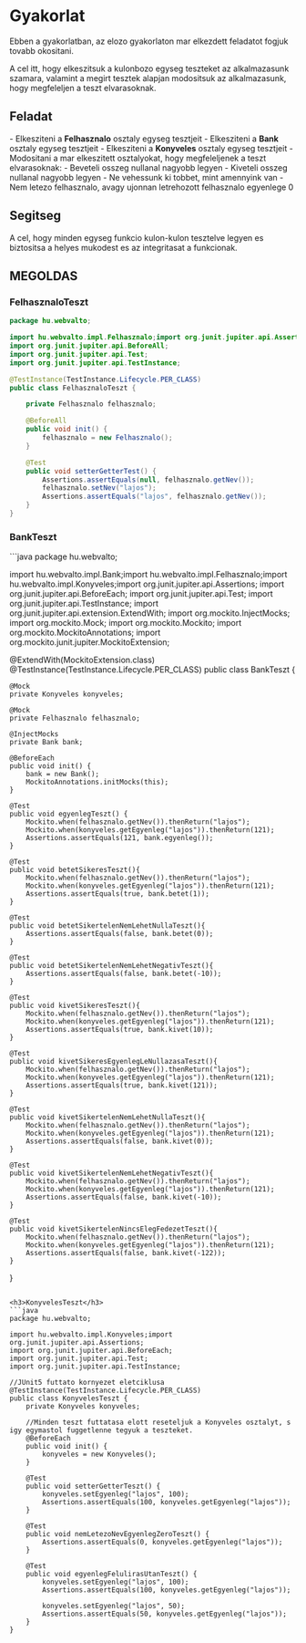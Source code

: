 <h1>Gyakorlat</h1>
Ebben a gyakorlatban, az elozo gyakorlaton mar elkezdett feladatot fogjuk tovabb okositani.

A cel itt, hogy elkeszitsuk a kulonbozo egyseg teszteket az alkalmazasunk szamara, valamint a megirt tesztek alapjan
modositsuk az alkalmazasunk, hogy megfeleljen a teszt elvarasoknak.

<h2>Feladat</h2>
- Elkesziteni a <b>Felhasznalo</b> osztaly egyseg tesztjeit
- Elkesziteni a <b>Bank</b> osztaly egyseg tesztjeit
- Elkesziteni a <b>Konyveles</b> osztaly egyseg tesztjeit
- Modositani a mar elkeszitett osztalyokat, hogy megfeleljenek a teszt elvarasoknak:
    - Beveteli osszeg nullanal nagyobb legyen
    - Kiveteli osszeg nullanal nagyobb legyen
    - Ne vehessunk ki tobbet, mint amennyink van
    - Nem letezo felhasznalo, avagy ujonnan letrehozott felhasznalo egyenlege 0 




<h2>Segitseg</h2>


A cel, hogy minden egyseg funkcio kulon-kulon tesztelve legyen es biztositsa a helyes mukodest es az integritasat a 
funkcionak.

<h2>MEGOLDAS</h2>

<h3>FelhasznaloTeszt</h3>

```java
package hu.webvalto;

import hu.webvalto.impl.Felhasznalo;import org.junit.jupiter.api.Assertions;
import org.junit.jupiter.api.BeforeAll;
import org.junit.jupiter.api.Test;
import org.junit.jupiter.api.TestInstance;

@TestInstance(TestInstance.Lifecycle.PER_CLASS)
public class FelhasznaloTeszt {

    private Felhasznalo felhasznalo;

    @BeforeAll
    public void init() {
        felhasznalo = new Felhasznalo();
    }

    @Test
    public void setterGetterTest() {
        Assertions.assertEquals(null, felhasznalo.getNev());
        felhasznalo.setNev("lajos");
        Assertions.assertEquals("lajos", felhasznalo.getNev());
    }
}
```

<h3>BankTeszt</h3>
```java
package hu.webvalto;


import hu.webvalto.impl.Bank;import hu.webvalto.impl.Felhasznalo;import hu.webvalto.impl.Konyveles;import org.junit.jupiter.api.Assertions;
import org.junit.jupiter.api.BeforeEach;
import org.junit.jupiter.api.Test;
import org.junit.jupiter.api.TestInstance;
import org.junit.jupiter.api.extension.ExtendWith;
import org.mockito.InjectMocks;
import org.mockito.Mock;
import org.mockito.Mockito;
import org.mockito.MockitoAnnotations;
import org.mockito.junit.jupiter.MockitoExtension;

@ExtendWith(MockitoExtension.class)
@TestInstance(TestInstance.Lifecycle.PER_CLASS)
public class BankTeszt {

    @Mock
    private Konyveles konyveles;

    @Mock
    private Felhasznalo felhasznalo;

    @InjectMocks
    private Bank bank;

    @BeforeEach
    public void init() {
        bank = new Bank();
        MockitoAnnotations.initMocks(this);
    }

    @Test
    public void egyenlegTeszt() {
        Mockito.when(felhasznalo.getNev()).thenReturn("lajos");
        Mockito.when(konyveles.getEgyenleg("lajos")).thenReturn(121);
        Assertions.assertEquals(121, bank.egyenleg());
    }

    @Test
    public void betetSikeresTeszt(){
        Mockito.when(felhasznalo.getNev()).thenReturn("lajos");
        Mockito.when(konyveles.getEgyenleg("lajos")).thenReturn(121);
        Assertions.assertEquals(true, bank.betet(1));
    }

    @Test
    public void betetSikertelenNemLehetNullaTeszt(){
        Assertions.assertEquals(false, bank.betet(0));
    }

    @Test
    public void betetSikertelenNemLehetNegativTeszt(){
        Assertions.assertEquals(false, bank.betet(-10));
    }

    @Test
    public void kivetSikeresTeszt(){
        Mockito.when(felhasznalo.getNev()).thenReturn("lajos");
        Mockito.when(konyveles.getEgyenleg("lajos")).thenReturn(121);
        Assertions.assertEquals(true, bank.kivet(10));
    }

    @Test
    public void kivetSikeresEgyenlegLeNullazasaTeszt(){
        Mockito.when(felhasznalo.getNev()).thenReturn("lajos");
        Mockito.when(konyveles.getEgyenleg("lajos")).thenReturn(121);
        Assertions.assertEquals(true, bank.kivet(121));
    }

    @Test
    public void kivetSikertelenNemLehetNullaTeszt(){
        Mockito.when(felhasznalo.getNev()).thenReturn("lajos");
        Mockito.when(konyveles.getEgyenleg("lajos")).thenReturn(121);
        Assertions.assertEquals(false, bank.kivet(0));
    }

    @Test
    public void kivetSikertelenNemLehetNegativTeszt(){
        Mockito.when(felhasznalo.getNev()).thenReturn("lajos");
        Mockito.when(konyveles.getEgyenleg("lajos")).thenReturn(121);
        Assertions.assertEquals(false, bank.kivet(-10));
    }

    @Test
    public void kivetSikertelenNincsElegFedezetTeszt(){
        Mockito.when(felhasznalo.getNev()).thenReturn("lajos");
        Mockito.when(konyveles.getEgyenleg("lajos")).thenReturn(121);
        Assertions.assertEquals(false, bank.kivet(-122));
    }
}

```

<h3>KonyvelesTeszt</h3>
```java
package hu.webvalto;

import hu.webvalto.impl.Konyveles;import org.junit.jupiter.api.Assertions;
import org.junit.jupiter.api.BeforeEach;
import org.junit.jupiter.api.Test;
import org.junit.jupiter.api.TestInstance;

//JUnit5 futtato kornyezet eletciklusa
@TestInstance(TestInstance.Lifecycle.PER_CLASS)
public class KonyvelesTeszt {
    private Konyveles konyveles;

    //Minden teszt futtatasa elott reseteljuk a Konyveles osztalyt, s igy egymastol fuggetlenne tegyuk a teszteket.
    @BeforeEach
    public void init() {
        konyveles = new Konyveles();
    }

    @Test
    public void setterGetterTeszt() {
        konyveles.setEgyenleg("lajos", 100);
        Assertions.assertEquals(100, konyveles.getEgyenleg("lajos"));
    }

    @Test
    public void nemLetezoNevEgyenlegZeroTeszt() {
        Assertions.assertEquals(0, konyveles.getEgyenleg("lajos"));
    }

    @Test
    public void egyenlegFelulirasUtanTeszt() {
        konyveles.setEgyenleg("lajos", 100);
        Assertions.assertEquals(100, konyveles.getEgyenleg("lajos"));

        konyveles.setEgyenleg("lajos", 50);
        Assertions.assertEquals(50, konyveles.getEgyenleg("lajos"));
    }
}

```